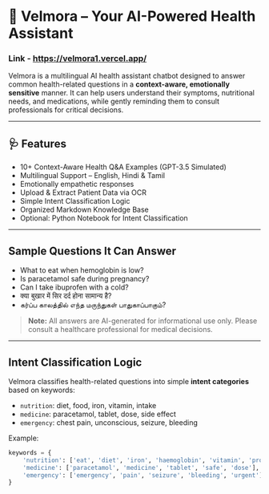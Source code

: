 
# 🌿 Velmora – Your AI-Powered Health Assistant  
### Link - https://velmora1.vercel.app/

Velmora is a multilingual AI health assistant chatbot designed to answer common health-related questions in a **context-aware, emotionally sensitive** manner. It can help users understand their symptoms, nutritional needs, and medications, while gently reminding them to consult professionals for critical decisions. 

---

## 🩺 Features

-  10+ Context-Aware Health Q&A Examples (GPT-3.5 Simulated)
-  Multilingual Support – English, Hindi & Tamil
-  Emotionally empathetic responses
-  Upload & Extract Patient Data via OCR
-  Simple Intent Classification Logic
-  Organized Markdown Knowledge Base
-  Optional: Python Notebook for Intent Classification

---

##  Sample Questions It Can Answer

- What to eat when hemoglobin is low?
- Is paracetamol safe during pregnancy?
- Can I take ibuprofen with a cold?
- क्या बुखार में सिर दर्द होना सामान्य है?  
- கர்ப்ப காலத்தில் எந்த மருந்துகள் பாதுகாப்பாகும்?

> **Note:** All answers are AI-generated for informational use only. Please consult a healthcare professional for medical decisions.

---

##  Intent Classification Logic

Velmora classifies health-related questions into simple **intent categories** based on keywords:
- `nutrition`: diet, food, iron, vitamin, intake
- `medicine`: paracetamol, tablet, dose, side effect
- `emergency`: chest pain, unconscious, seizure, bleeding

Example:
```python
keywords = {
    'nutrition': ['eat', 'diet', 'iron', 'haemoglobin', 'vitamin', 'protein'],
    'medicine': ['paracetamol', 'medicine', 'tablet', 'safe', 'dose'],
    'emergency': ['emergency', 'pain', 'seizure', 'bleeding', 'urgent']
}
